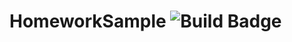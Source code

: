 # HomeworkSample ![Build Badge](https://github.com/SunChulBaek/HomeworkSample/actions/workflows/main.yml/badge.svg)
